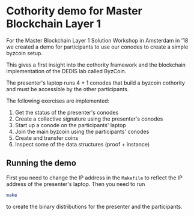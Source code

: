 # Cothority demo for Master Blockchain Layer 1

For the Master Blockchain Layer 1 Solution Workshop in Amsterdam in '18 we
created a demo for participants to use our conodes to create a simple byzcoin
setup.

This gives a first insight into the cothority framework and the blockchain
implementation of the DEDIS lab called ByzCoin.

The presenter's laptop runs 4 + 1 conodes that build a byzcoin cothority and
must be accessible by the other participants.

The following exercises are implemented:

1. Get the status of the presenter's conodes
2. Create a collective signature using the presenter's conodes
3. Start up a conode on the participants' laptop
4. Join the main byzcoin using the participants' conodes
5. Create and transfer coins
6. Inspect some of the data structures (proof + instance)

## Running the demo

First you need to change the IP address in the `Makefile` to reflect the IP
address of the presenter's laptop. Then you need to run

```bash
make
```

to create the binary distributions for the presenter and the participants.
